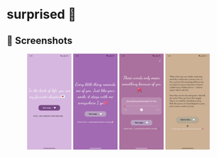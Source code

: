 # surprised 🎉

## 📸 Screenshots

<p align="center">
  <img src="assets/screenshot/Screenshot_1.png" alt="Screenshot 1" width="100"/>
  <img src="assets/screenshot/Screenshot_2.png" alt="Screenshot 2" width="100"/>
  <img src="assets/screenshot/Screenshot_3.png" alt="Screenshot 3" width="100"/>
  <img src="assets/screenshot/Screenshot_4.png" alt="Screenshot 4" width="100"/>
</p>